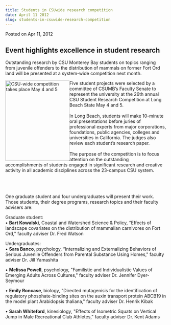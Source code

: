 ```yaml
---
title: Students in CSUwide research competition
date: April 11 2012
slug: students-in-csuwide-research-competition
---
```


 



<span class="date">Posted on Apr 11, 2012    </span>
<h2>Event highlights excellence&#xA0;in student research</h2>
<p>Outstanding research by CSU Monterey Bay students on topics
ranging from juvenile offenders to the distribution of mammals on
former Fort Ord land will be presented at a system-wide competition
next month.</p>
<p><img alt="CSU-wide competition takes place May 4 and 5" src="https://news.csumb.edu/sites/default/files/65/attachments/news/images/beaker.jpeg" style="float:left; width:201px; height:251px">Five student
projects were selected by a committee of CSUMB&#x2019;s Faculty Senate to
represent the university at the 26th annual CSU Student Research
Competition at Long Beach State May 4 and 5.<br>
<br>
In Long Beach, students will make 10-minute oral presentations
before juries of professional experts from major corporations,
foundations, public agencies, colleges and universities in
California. The judges also review each student&#x2019;s research
paper.<br>
<br>
The purpose of the competition is to focus attention on the
outstanding accomplishments of students engaged in significant
research and creative activity in all academic disciplines across
the 23-campus CSU system.</br></br></br></br></img></p>
<p>One graduate student and four undergraduates will present their
work. Those students, their degree programs, research topics and
their faculty advisers are:</p>
<p>Graduate student:<br>
&#x2022; <strong>Bart Kowalski</strong>, Coastal and Watershed Science
&amp; Policy, &#x201C;Effects of landscape covariates on the distribution
of mammalian carnivores on Fort Ord,&quot; faculty adviser Dr. Fred
Watson</br></p>
<p>Undergraduates:<br>
&#x2022; <strong>Sara Banco</strong>, psychology, &#x201C;Internalizing and
Externalizing Behaviors of Serious Juvenile Offenders from Parental
Substance Using Homes,&quot; faculty adviser Dr. Jill Yamashita</br></p>
<p>&#x2022; <strong>Melissa Powell</strong>, psychology, &quot;Familistic and
Individualistic Values of Emerging Adults Across Cultures,&quot; faculty
adviser Dr. Jennifer Dyer-Seymour</p>
<p>&#x2022; <strong>Emily Roncase</strong>, biology, &quot;Directed mutagenisis
for the identification of regulatory phosphate-binding sites on the
auxin transport protein ABCB19 in the model plant Arabidopsis
thaliana,&quot; faculty adviser Dr. Henrik Kibak</p>
<p>&#x2022; <strong>Sarah Whiteford</strong>, kinesiology, &quot;Effects of
Isometric Squats on Vertical Jump in Male Recreational Club
Athletes,&quot; faculty adviser Dr. Kent Adams<br>
&#xA0;</br></p>





 
